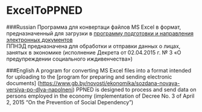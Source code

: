 # ExcelToPPNED
 ###Russian
Программа для конвертаци файлов MS Excel в формат, предназначенный для загрузки в [программу подготовки и направления электронных документов](https://www.gb.by/novosti/ekonomika/sozdana-novaya-versiya-po-dlya-napolneni)   
ППНЭД предназначена для обработки и отправки данных о лицах, занятых в экономике (исполнение  Декрета от 02.04.2015 г. № 3 «О предупреждении социального иждивенчества»)



###English
A program for converting MS Excel files into a format intended for uploading to the [program for preparing and sending electronic documents] (https://www.gb.by/novosti/ekonomika/sozdana-novaya-versiya-po-dlya-napolneni)
PPNED is designed to process and send data on persons employed in the economy (implementation of Decree No. 3 of April 2, 2015 “On the Prevention of Social Dependency”)
